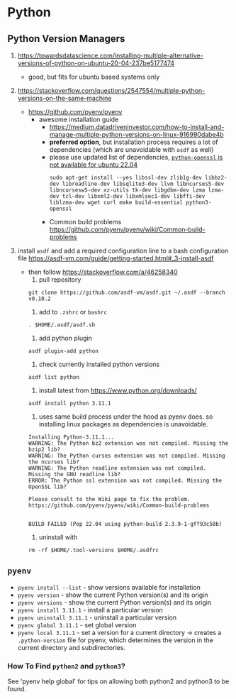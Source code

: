 # Python

## Python Version Managers
1. https://towardsdatascience.com/installing-multiple-alternative-versions-of-python-on-ubuntu-20-04-237be5177474
    - good, but fits for ubuntu based systems only 
1.  https://stackoverflow.com/questions/2547554/multiple-python-versions-on-the-same-machine
    - https://github.com/pyenv/pyenv
        - awesome installation guide 
          - https://medium.datadriveninvestor.com/how-to-install-and-manage-multiple-python-versions-on-linux-916990dabe4b
          - __preferred option__, but installation process requires a lot of dependencies (which are unavoidable with `asdf` as well)
          - please use updated list of dependencies, [`python-openssl` is not available for ubuntu 22.04](https://stackoverflow.com/a/73566675)
              ```
              sudo apt-get install --yes libssl-dev zlib1g-dev libbz2-dev libreadline-dev libsqlite3-dev llvm libncurses5-dev libncursesw5-dev xz-utils tk-dev libgdbm-dev lzma lzma-dev tcl-dev libxml2-dev libxmlsec1-dev libffi-dev liblzma-dev wget curl make build-essential python3-openssl
              ```
          - Common build problems https://github.com/pyenv/pyenv/wiki/Common-build-problems 

1. install `asdf` and add a required configuration line to a bash configuration file https://asdf-vm.com/guide/getting-started.html#_3-install-asdf
    - then follow https://stackoverflow.com/a/46258340 
        1. pull repository
        ```
        git clone https://github.com/asdf-vm/asdf.git ~/.asdf --branch v0.10.2
        ```
        1. add to `.zshrc` or `bashrc`
        ```
        . $HOME/.asdf/asdf.sh
        ```
        1. add python plugin
        ```
        asdf plugin-add python
        ```
        1. check currently installed python versions
        ```
        asdf list python
        ```
        1. install latest from https://www.python.org/downloads/
        ```
        asdf install python 3.11.1
        ```
        1. uses same build process under the hood as pyenv does. so installing linux packages as dependencies is unavoidable.
        ```
        Installing Python-3.11.1...
        WARNING: The Python bz2 extension was not compiled. Missing the bzip2 lib?
        WARNING: The Python curses extension was not compiled. Missing the ncurses lib?
        WARNING: The Python readline extension was not compiled. Missing the GNU readline lib?
        ERROR: The Python ssl extension was not compiled. Missing the OpenSSL lib?

        Please consult to the Wiki page to fix the problem.
        https://github.com/pyenv/pyenv/wiki/Common-build-problems


        BUILD FAILED (Pop 22.04 using python-build 2.3.9-1-gff93c58b)
        ```
        1. uninstall with
        ```
        rm -rf $HOME/.tool-versions $HOME/.asdfrc
        ```

## `pyenv`
- `pyenv install --list` - show versions available for installation
- `pyenv version` - show the current Python version(s) and its origin
- `pyenv versions` - show the current Python version(s) and its origin
- `pyenv install 3.11.1` - install a particular version
- `pyenv uninstall 3.11.1` - uninstall a particular version
- `pyenv global 3.11.1` - set global version
- `pyenv local 3.11.1` - set a version for a current directory -> creates a `.python-version` file for pyenv, which determines the version in the current directory and subdirectories.

### How To Find `python2` and `python3`?
See 'pyenv help global' for tips on allowing both python2 and python3 to be found.


